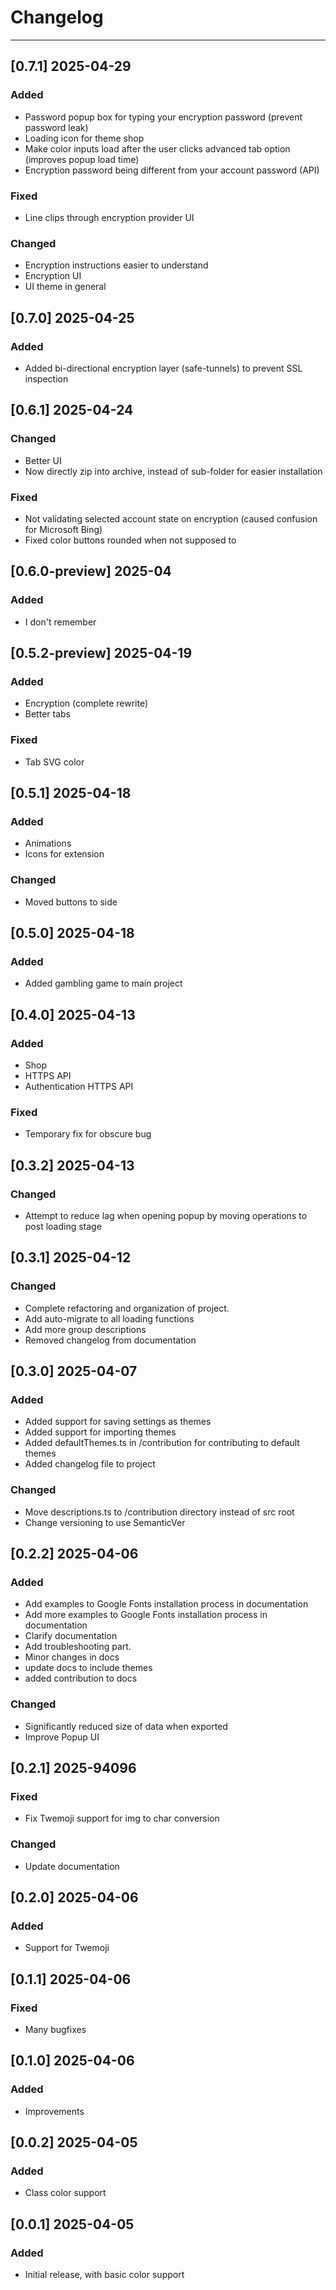 # Changelog
---
## [0.7.1] 2025-04-29
### Added
- Password popup box for typing your encryption password (prevent password leak)
- Loading icon for theme shop
- Make color inputs load after the user clicks advanced tab option (improves popup load time)
- Encryption password being different from your account password (API)
### Fixed
- Line clips through encryption provider UI
### Changed
- Encryption instructions easier to understand
- Encryption UI
- UI theme in general

## [0.7.0] 2025-04-25
### Added
- Added bi-directional encryption layer (safe-tunnels) to prevent SSL inspection

## [0.6.1] 2025-04-24
### Changed
- Better UI
- Now directly zip into archive, instead of sub-folder for easier installation
### Fixed
- Not validating selected account state on encryption (caused confusion for Microsoft Bing)
- Fixed color buttons rounded when not supposed to

## [0.6.0-preview] 2025-04
### Added
- I don't remember


## [0.5.2-preview] 2025-04-19
### Added
- Encryption (complete rewrite)
- Better tabs
### Fixed
- Tab SVG color

## [0.5.1] 2025-04-18
### Added
- Animations
- Icons for extension
### Changed
- Moved buttons to side


## [0.5.0] 2025-04-18
### Added
- Added gambling game to main project


## [0.4.0] 2025-04-13
### Added
- Shop
- HTTPS API
- Authentication HTTPS API
### Fixed
- Temporary fix for obscure bug


## [0.3.2] 2025-04-13
### Changed
- Attempt to reduce lag when opening popup by moving operations to post loading stage

## [0.3.1] 2025-04-12
### Changed
- Complete refactoring and organization of project.
- Add auto-migrate to all loading functions
- Add more group descriptions
- Removed changelog from documentation

## [0.3.0] 2025-04-07
### Added
- Added support for saving settings as themes
- Added support for importing themes
- Added defaultThemes.ts in /contribution for contributing to default themes
- Added changelog file to project
### Changed
- Move descriptions.ts to /contribution directory instead of src root
- Change versioning to use SemanticVer

## [0.2.2] 2025-04-06
### Added
- Add examples to Google Fonts installation process in documentation
- Add more examples to Google Fonts installation process in documentation
- Clarify documentation
- Add troubleshooting part.
- Minor changes in docs
- update docs to include themes
- added contribution to docs
### Changed
- Significantly reduced size of data when exported
- Improve Popup UI



## [0.2.1] 2025-94096
### Fixed
- Fix Twemoji support for img to char conversion
### Changed
- Update documentation

## [0.2.0] 2025-04-06
### Added
- Support for Twemoji

## [0.1.1] 2025-04-06
### Fixed
- Many bugfixes

## [0.1.0] 2025-04-06
### Added
- Improvements

## [0.0.2] 2025-04-05
### Added
- Class color support

## [0.0.1] 2025-04-05
### Added
- Initial release, with basic color support
